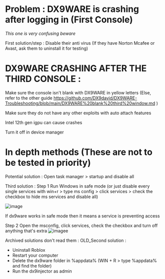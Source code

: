 # Problem : DX9WARE is crashing after logging in (First Console)
*This one is very confusing beware*

First solution/step : Disable their anti virus (If they have Norton Mcafee or Avast, ask them to uninstall it for testing)



# DX9WARE CRASHING AFTER THE THIRD CONSOLE :

Make sure the console isn't blank with DX9WARE in yellow letters (Else, refer to the other guide https://github.com/DX9david/DX9WARE-Troubleshooting/blob/main/DX9WARE%20blank%20third%20window.md )

Make sure they do not have any other exploits with auto attach features 

Intel 12th gen igpu can cause crashes

Turn it off in device manager





# In depth methods (These are not to be tested in priority)


Potential solution : Open task manager > startup and disable all

Third solution : 
Step 1 Run Windows in safe mode (or just disable every single services with win+r > type ms config > click services > check the checkbox to hide ms services and disable all)





![image](https://media.discordapp.net/attachments/978414678772420618/979350289536655380/unknown.png)

If dx9ware works in safe mode then it means a service is preventing access


Step 2 Open the msconfig, click services, check the checkbox and turn off anything that's extra ![imagee](https://media.discordapp.net/attachments/962288062103162952/985206096379674684/unknown.png)



Archived solutions don't read them :
OLD_Second solution :
- Uninstall Roblox
- Restart your computer
- Delete the dx9ware folder in %appdata% (WIN + R > type %appdata% and find the folder)
- Run the dx9injector as admin
